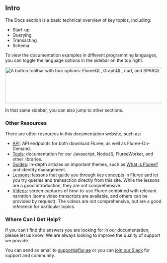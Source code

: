 ## Intro

The Docs section is a basic technical overview of key topics, including:

- Start-up
- Querying 
- Transacting
- Schema

To view the documentation examples in different programming languages, you can toggle the language options in the sidebar on the top right. 

<p class="text-center">
    <img style="width: 600px; height: 116px" src="https://s3.amazonaws.com/fluree-docs/language-options.png" alt="A button toolbar with four options: FlureeQL, GraphQL, curl, and SPARQL">
</p>

In that same sidebar, you can also jump to other sections.

### Other Resources

There are other resources in this documentation website, such as:

- [API](/api): API endpoints for both download Fluree, as well as Fluree-On-Demand. 
- [Tools](/tools): documentation for our Javascript, NodeJS, FlureeWorker, and other libraries.
- [Guides](/guides): in-depth articles on important themes, such as [What is Fluree?](/guides/intro/what-is-fluree) and identity management.
- [Lessons](/lesson): lessons that guide you through key concepts in Fluree and let you try queries and transaction directly from this site. While the lessons are a good introduction, they are not comprehensive.
- [Videos](/video): screen captures of how-to-use Fluree combined with relevant narration (some video transcripts are available, and others can be provided by request). The videos are not comprehensive, but are a good reference for particular topics. 

### Where Can I Get Help?
If you can't find the answers you are looking for in our documentation, please let us know! We are always looking to improve the quality of support we provide.

You can send an email to <support@flur.ee> or you can <a href="https://launchpass.com/flureedb" target="_blank" rel="noopener noreferrer">join our Slack</a> for support and community.